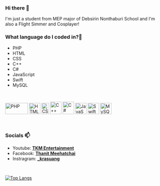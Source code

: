 ### Hi there 👋

<!--
**KraSuang/KraSuang** is a ✨ _special_ ✨ repository because its `README.md` (this file) appears on your GitHub profile.

Here are some ideas to get you started:

- 🔭 I’m currently working on ...
- 🌱 I’m currently learning ...
- 👯 I’m looking to collaborate on ...
- 🤔 I’m looking for help with ...
- 💬 Ask me about ...
- 📫 How to reach me: ...
- 😄 Pronouns: ...
- ⚡ Fun fact: ...
-->

I'm just a student from MEP major of Debsirin Nonthaburi School and I'm also a Flight Simmer and Cosplayer!

### What language do I coded in?🤔

- PHP
- HTML
- CSS
- C++
- C#
- JavaScript
- Swift
- MySQL

<br />

<p align="left">
<a href="https://www.php.net/" target="_blank" rel="noreferrer"><img src="https://cdn.freebiesupply.com/logos/large/2x/php-1-logo-png-transparent.png" width="72" height="36" alt="PHP" /></a>
<a href="https://www.w3schools.com/html/" target="_blank" rel="noreferrer"><img src="https://cdn0.iconfinder.com/data/icons/social-network-7/50/22-1024.png" width="36" height="36" alt="HTML" /></a>
<a href="https://www.geeksforgeeks.org/css-introduction/" target="_blank" rel="noreferrer"><img src="https://th.bing.com/th/id/R.ec3e6e33fccfcd5a5740ca2bb84cd13c?rik=Fe8qK7Zb7RGxeQ&pid=ImgRaw&r=0" width="24" height="36" alt="CSS" /></a>
<a href="https://developer.mozilla.org/en-US/docs/Web/JavaScript" target="_blank" rel="noreferrer"><img src="https://th.bing.com/th/id/R.c1c5353e8ce476277f0350ff2771b423?rik=3QrTN%2bnWnSYnlA&pid=ImgRaw&r=0" width="36" height="40" alt="C++" /></a>
<a href="https://developer.mozilla.org/en-US/docs/Web/JavaScript" target="_blank" rel="noreferrer"><img src="https://th.bing.com/th/id/R.5a667498e3e7ae5de661a88acd887f17?rik=zqjS6245pUxImQ&pid=ImgRaw&r=0" width="36" height="40" alt="C#" /></a>
<a href="https://developer.mozilla.org/en-US/docs/Web/JavaScript" target="_blank" rel="noreferrer"><img src="https://raw.githubusercontent.com/danielcranney/readme-generator/main/public/icons/skills/javascript-colored.svg" width="36" height="36" alt="JavaScript" /></a>
<a href="https://developer.apple.com/swift/" target="_blank" rel="noreferrer"><img src="https://raw.githubusercontent.com/danielcranney/readme-generator/main/public/icons/skills/swift-colored.svg" width="36" height="36" alt="Swift" /></a>
<a href="https://www.mysql.com/" target="_blank" rel="noreferrer"><img src="https://raw.githubusercontent.com/danielcranney/readme-generator/main/public/icons/skills/mysql-colored.svg" width="36" height="36" alt="MySQL" /></a>

</p>

<br />

### Socials 📫

- Youtube: **[TKM Entertainment](https://www.youtube.com/channel/UCHuauDF0qGDlf-tNZDTr-QQ)**
- Facebook: **[Thanit Meehatchai](https://www.facebook.com/bak.krasuang/)**
- Instragram: **[_krasuang](https://www.instagram.com/_krasuang/)**

<br />

[![Top Langs](https://github-readme-stats.vercel.app/api/top-langs/?username=krasuang&layout=compact&theme=dark)](https://github.com/anuraghazra/github-readme-stats)
